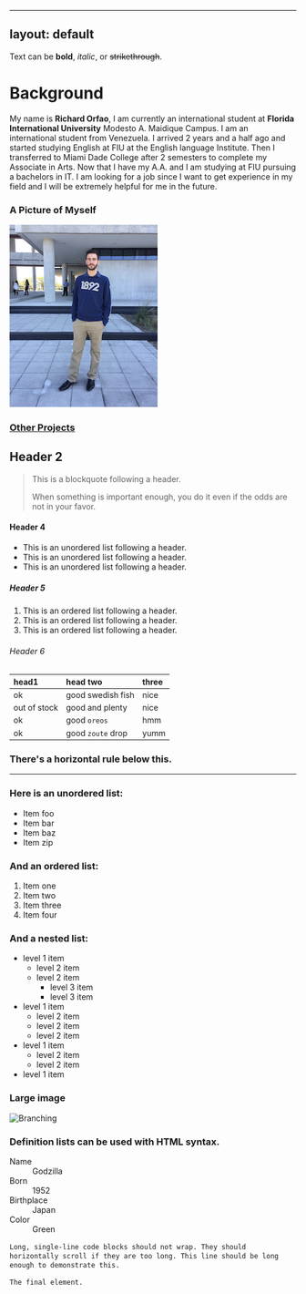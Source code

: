 <html>

---
layout: default
---

Text can be **bold**, _italic_, or ~~strikethrough~~.

# Background

My name is **Richard Orfao**, I am currently an international student at **Florida International University** Modesto A. Maidique Campus.
I am an international student from Venezuela. I arrived 2 years and a half ago and started studying English at FIU at the English language Institute. Then I transferred to Miami Dade College after 2 semesters to complete my Associate in Arts. Now that I have my A.A. and I am studying at FIU pursuing a bachelors in IT. I am looking for a job since I want to get experience in my field and I will be extremely helpful for me in the future.

### A Picture of Myself

![RichardOrfao](IMG_7221.jpg)


### [Other Projects](http://ocelot.aul.fiu.edu/~rorfa001/)


## Header 2

> This is a blockquote following a header.
>
> When something is important enough, you do it even if the odds are not in your favor.


#### Header 4

*   This is an unordered list following a header.
*   This is an unordered list following a header.
*   This is an unordered list following a header.

##### Header 5

1.  This is an ordered list following a header.
2.  This is an ordered list following a header.
3.  This is an ordered list following a header.

###### Header 6

| head1        | head two          | three |
|:-------------|:------------------|:------|
| ok           | good swedish fish | nice  |
| out of stock | good and plenty   | nice  |
| ok           | good `oreos`      | hmm   |
| ok           | good `zoute` drop | yumm  |

### There's a horizontal rule below this.

* * *

### Here is an unordered list:

*   Item foo
*   Item bar
*   Item baz
*   Item zip

### And an ordered list:

1.  Item one
1.  Item two
1.  Item three
1.  Item four

### And a nested list:

- level 1 item
  - level 2 item
  - level 2 item
    - level 3 item
    - level 3 item
- level 1 item
  - level 2 item
  - level 2 item
  - level 2 item
- level 1 item
  - level 2 item
  - level 2 item
- level 1 item



### Large image

![Branching](https://guides.github.com/activities/hello-world/branching.png)


### Definition lists can be used with HTML syntax.

<dl>
<dt>Name</dt>
<dd>Godzilla</dd>
<dt>Born</dt>
<dd>1952</dd>
<dt>Birthplace</dt>
<dd>Japan</dd>
<dt>Color</dt>
<dd>Green</dd>
</dl>

```
Long, single-line code blocks should not wrap. They should horizontally scroll if they are too long. This line should be long enough to demonstrate this.
```

```
The final element.
```

  </html>
